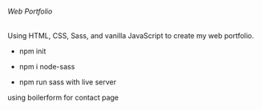 ###### Web Portfolio

Using HTML, CSS, Sass, and vanilla JavaScript to create my web portfolio.

- npm init
- npm i node-sass

- npm run sass with live server

using boilerform for contact page


